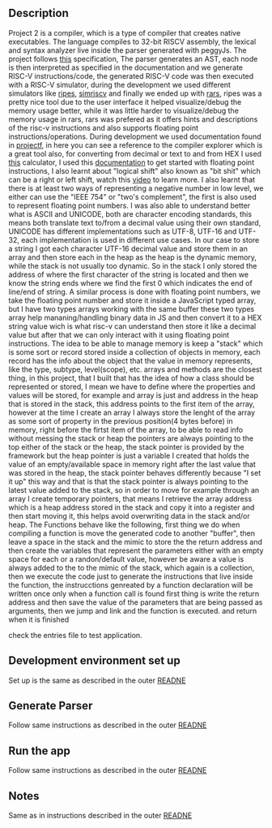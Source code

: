 ## Description

Project 2 is a compiler, which is a type of compiler that creates native executables. The language compiles to 32-bit RISCV assembly, 
the lexical and syntax analyzer live inside the parser generated with peggyJs. The project follows [this](./Enunciado.pdf) specification,
The parser generates an AST, each node is then interpreted as specified in the documentation and we generate RISC-V instructions/code, 
the generated RISC-V code was then executed with a RISC-V simulator, during the development we used different simulators like 
[ripes](https://ripes.me/), [simriscv](https://simriscv.github.io/) and finally we ended up with [rars](https://github.com/TheThirdOne/rars),
ripes was a pretty nice tool due to the user interface it helped visualize/debug the memory usage better, while it was  little 
harder to visualize/debug the memory usage in rars, rars was prefered as it offers hints and descriptions of the risc-v instructions
and also supports floating point instructions/operations. During development we used documentation found in [projectf](https://projectf.io/),
in here you can see a reference to the compiler explorer which is a great tool also, for converting from decimal or text to and 
from HEX I used [this](https://www.rapidtables.com/convert/number/decimal-to-hex.html) calculator, I used this [documentation](https://msyksphinz-self.github.io/riscv-isadoc/html/rvfd.html#)
to get started with floating point instructions, I also learnt about "logical shift" also known as "bit shit" which can be a right 
or left shift, watch this [video](https://www.youtube.com/watch?v=-0FLvN7w3ZI) to learn more. I also learnt that there is at least 
two ways of representing a negative number in low level, we either can use the "IEEE 754" or "two's complement", the first is 
also used to represent floating point numbers. I was also able to understand better what is ASCII and UNICODE, both are
character encoding standards, this means both translate text to/from a decimal value using their own standard, UNICODE has different
implementations such as UTF-8, UTF-16 and UTF-32, each implementation is used in different use cases. In our case to store a
string I got each character UTF-16 decimal value and store them in an array and then store each in the heap as the heap is the dynamic
memory, while the stack is not usually too dynamic. So in the stack I only stored the address of where the first character of the 
string is located and then we know the string ends where we find the first 0 which indicates the end of line/end of string. A similar
process is done with floating point numbers, we take the floating point number and store it inside a JavaScript typed array, but I have
two types arrays working with the same buffer these two types array help mananing/handling binary data in JS and then convert it 
to a HEX string value wich is what risc-v can understand then store it like a decimal value but after that we can only interact
with it using floating point instructions. The idea to be able to manage memory is keep a "stack" which
is some sort or record stored inside a collection of objects in memory, each record has the info about the object that the value in memory represents, like the type, subtype, level(scope), etc. arrays and methods are the closest thing, in this project, that I built that has the idea of how a class should be
represented or stored, I mean we have to define where the properties and values will be stored, for example and array is just and address in the heap that is stored in the stack, this address points to the first item of the array, however at the time I create an array I always store the lenght of the array as some sort of property in the previous position(4 bytes before) in memory, right before the firtst item of the array, 
to be able to read info without messing the stack or heap the pointers are always pointing to the top either of the stack or the heap, the stack pointer is provided by the framework but the heap pointer is just a variable I created that holds the value of an empty/available space in memory right after the last
value that was stored in the heap, the stack pointer behaves differently because "I set it up" this way and that is that the stack pointer is always pointing to the latest value added to the stack, so in order to move for example through an array I create temporary pointers, that means I retrieve the array address which is a heap address stored in the stack and copy it into a register and then start moving it, this helps avoid overwriting data in the stack and/or heap. The Functions behave like the following, first thing we do when 
compiling a function is move the generated code to another "buffer", then leave a space in the stack and the mimic to store the the 
return address and then create the variables that represent the parameters either with an empty space for each or a randon/default value, however be aware a value is always added to the to the mimic of the stack, which again is a collection, then we execute the code just to
generate the instructions that live inside the function, the instrucctions genreated by a function declaration will be written once only
when a function call is found first thing is write the return address and then save the value of the parameters that are being passed as
arguments, then we jump and link and the function is executed. and return when it is finished

check the entries file to test application.

## Development environment set up

Set up is the same as described in the outer [READNE](../README.md)

## Generate Parser

Follow same instructions as described in the outer [READNE](../README.md)

## Run the app

Follow same instructions as described in the outer [READNE](../README.md)

## Notes

Same as in instructions described in the outer [READNE](../README.md)